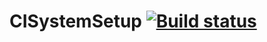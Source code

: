 # CISystemSetup [![Build status](https://ci.appveyor.com/api/projects/status/4ac32bg8nbcv6ia3?svg=true)](https://ci.appveyor.com/project/julianaimovich/cisystemsetup)
